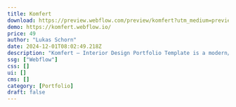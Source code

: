 ```yaml
---
title: Komfert
download: https://preview.webflow.com/preview/komfert?utm_medium=preview_link&utm_source=designer&utm_content=komfert&preview=a0ba5cc8e9a9c834bcfcc86c37a8f17e&workflow=preview
demo: https://komfert.webflow.io/
price: 49
author: "Lukas Schorn"
date: 2024-12-01T08:02:49.218Z
description: "Komfert — Interior Design Portfolio Template is a modern/serif template for creating a portfolio and website capable of capturing leads. This template is universal and can be suited for any industry you may be in. Clean and easily customizable."
ssg: ["Webflow"]
css: []
ui: []
cms: []
category: [Portfolio]
draft: false
---
```

